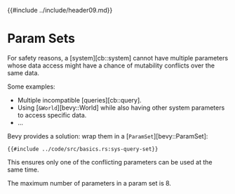 {{#include ../include/header09.md}}

# Param Sets

For safety reasons, a [system][cb::system] cannot have multiple parameters
whose data access might have a chance of mutability conflicts over the
same data.

Some examples:
 - Multiple incompatible [queries][cb::query].
 - Using [`&World`][bevy::World] while also having other system parameters to access specific data.
 - …

Bevy provides a solution: wrap them in a [`ParamSet`][bevy::ParamSet]:

```rust,no_run,noplayground
{{#include ../code/src/basics.rs:sys-query-set}}
```

This ensures only one of the conflicting parameters can be used at the same time.

The maximum number of parameters in a param set is 8.
